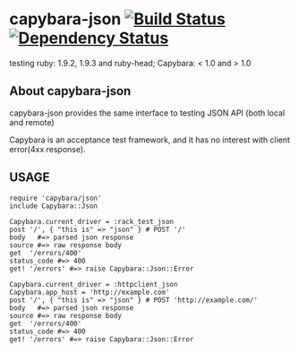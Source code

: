 # capybara-json [![Build Status](https://secure.travis-ci.org/okitan/capybara-json.png?branch=master)](http://travis-ci.org/okitan/capybara-json) [![Dependency Status](https://gemnasium.com/okitan/capybara-json.png)](https://gemnasium.com/okitan/capybara-json)

testing ruby: 1.9.2, 1.9.3 and ruby-head;  Capybara: < 1.0 and > 1.0

## About capybara-json

capybara-json provides the same interface to testing JSON API (both local and remote)

Capybara is an acceptance test framework, and it has no interest with client error(4xx response).

## USAGE
    require 'capybara/json'
    include Capybara::Json

    Capybara.current_driver = :rack_test_json
    post '/', { "this is" => "json" } # POST '/'
    body   #=> parsed json response
    source #=> raw response body
    get  '/errors/400'
    status_code #=> 400
    get! '/errors' #=> raise Capybara::Json::Error

    Capybara.current_driver = :httpclient_json
    Capybara.app_host = 'http://example.com'
    post '/', { "this is" => "json" } # POST 'http://example.com/'
    body   #=> parsed json response
    source #=> raw response body
    get  '/errors/400'
    status_code #=> 400
    get! '/errors' #=> raise Capybara::Json::Error
